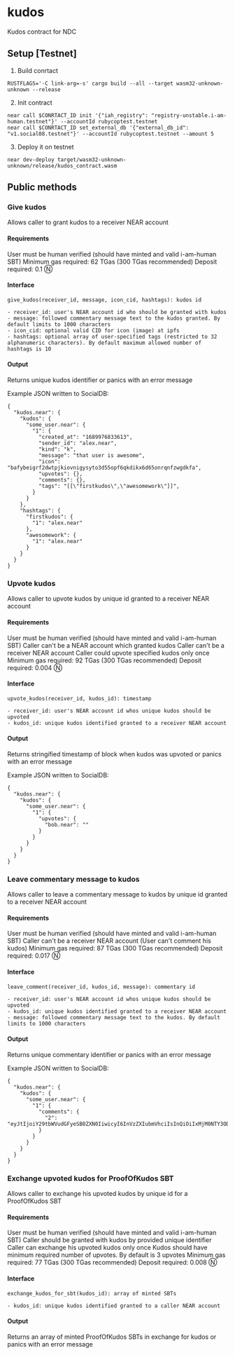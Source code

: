 # kudos
Kudos contract for NDC

## Setup [Testnet]

1. Build conrtact
```
RUSTFLAGS='-C link-arg=-s' cargo build --all --target wasm32-unknown-unknown --release
```
2. Init contract
```
near call $CONRTACT_ID init '{"iah_registry": "registry-unstable.i-am-human.testnet"}' --accountId rubycoptest.testnet
near call $CONRTACT_ID set_external_db '{"external_db_id": "v1.social08.testnet"}' --accountId rubycoptest.testnet --amount 5
```
3. Deploy it on testnet
```
near dev-deploy target/wasm32-unknown-unknown/release/kudos_contract.wasm
```

## Public methods

### Give kudos

Allows caller to grant kudos to a receiver NEAR account

#### Requirements

User must be human verified (should have minted and valid i-am-human SBT)
Minimum gas required: 62 TGas (300 TGas recommended)
Deposit required: 0.1 Ⓝ

#### Interface

```
give_kudos(receiver_id, message, icon_cid, hashtags): kudos id

- receiver_id: user's NEAR account id who should be granted with kudos
- message: followed commentary message text to the kudos granted. By default limits to 1000 characters
- icon_cid: optional valid CID for icon (image) at ipfs
- hashtags: optional array of user-specified tags (restricted to 32 alphanumeric characters). By default maximum allowed number of hashtags is 10
```

#### Output

Returns unique kudos identifier or panics with an error message

Example JSON written to SocialDB:
```
{
  "kudos.near": {
    "kudos": {
      "some_user.near": {
        "1": {
          "created_at": "1689976833613",
          "sender_id": "alex.near",
          "kind": "k",
          "message": "that user is awesome",
          "icon": "bafybeigrf2dwtpjkiovnigysyto3d55opf6qkdikx6d65onrqnfzwgdkfa",
          "upvotes": {},
          "comments": {},
          "tags": "[[\"firstkudos\",\"awesomework\"]]",
        }
      }
    },
    "hashtags": {
      "firstkudos": {
        "1": "alex.near"
      },
      "awesomework": {
        "1": "alex.near"
      }
    }
  }
}
```

### Upvote kudos

Allows caller to upvote kudos by unique id granted to a receiver NEAR account

#### Requirements

User must be human verified (should have minted and valid i-am-human SBT)
Caller can't be a NEAR account which granted kudos
Caller can't be a receiver NEAR account
Caller could upvote specified kudos only once
Minimum gas required: 92 TGas (300 TGas recommended)
Deposit required: 0.004 Ⓝ

#### Interface

```
upvote_kudos(receiver_id, kudos_id): timestamp

- receiver_id: user's NEAR account id whos unique kudos should be upvoted
- kudos_id: unique kudos identified granted to a receiver NEAR account
```

#### Output

Returns stringified timestamp of block when kudos was upvoted or panics with an error message

Example JSON written to SocialDB:
```
{
  "kudos.near": {
    "kudos": {
      "some_user.near": {
        "1": {
          "upvotes": {
            "bob.near": ""
          }
        }
      }
    }
  }
}
```

### Leave commentary message to kudos

Allows caller to leave a commentary message to kudos by unique id granted to a receiver NEAR account

#### Requirements

User must be human verified (should have minted and valid i-am-human SBT)
Caller can't be a receiver NEAR account (User can't comment his kudos)
Minimum gas required: 87 TGas (300 TGas recommended)
Deposit required: 0.017 Ⓝ

#### Interface

```
leave_comment(receiver_id, kudos_id, message): commentary id

- receiver_id: user's NEAR account id whos unique kudos should be upvoted
- kudos_id: unique kudos identified granted to a receiver NEAR account
- message: followed commentary message text to the kudos. By default limits to 1000 characters
```

#### Output

Returns unique commentary identifier or panics with an error message

Example JSON written to SocialDB:
```
{
  "kudos.near": {
    "kudos": {
      "some_user.near": {
        "1": {
          "comments": {
            "2": "eyJtIjoiY29tbWVudGFyeSB0ZXN0IiwicyI6InVzZXIubmVhciIsInQiOiIxMjM0NTY3ODkwIn0="
          }
        }
      }
    }
  }
}
```

### Exchange upvoted kudos for ProofOfKudos SBT

Allows caller to exchange his upvoted kudos by unique id for a ProofOfKudos SBT

#### Requirements

User must be human verified (should have minted and valid i-am-human SBT)
Caller should be granted with kudos by provided unique identifier
Caller can exchange his upvoted kudos only once
Kudos should have minimum required number of upvotes. By default is 3 upvotes
Minimum gas required: 77 TGas (300 TGas recommended)
Deposit required: 0.008 Ⓝ

#### Interface

```
exchange_kudos_for_sbt(kudos_id): array of minted SBTs

- kudos_id: unique kudos identified granted to a caller NEAR account
```

#### Output

Returns an array of minted ProofOfKudos SBTs in exchange for kudos or panics with an error message
